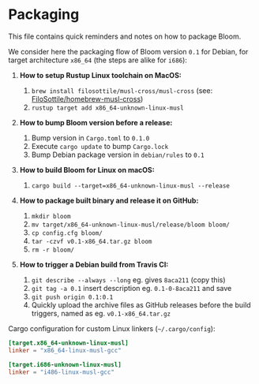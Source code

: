 Packaging
=========

This file contains quick reminders and notes on how to package Bloom.

We consider here the packaging flow of Bloom version `0.1` for Debian, for target architecture `x86_64` (the steps are alike for `i686`):

1. **How to setup Rustup Linux toolchain on MacOS:**
    1. `brew install filosottile/musl-cross/musl-cross` (see: [FiloSottile/homebrew-musl-cross](https://github.com/FiloSottile/homebrew-musl-cross))
    2. `rustup target add x86_64-unknown-linux-musl`

2. **How to bump Bloom version before a release:**
    1. Bump version in `Cargo.toml` to `0.1.0`
    2. Execute `cargo update` to bump `Cargo.lock`
    3. Bump Debian package version in `debian/rules` to `0.1`

3. **How to build Bloom for Linux on macOS:**
    1. `cargo build --target=x86_64-unknown-linux-musl --release`

4. **How to package built binary and release it on GitHub:**
    1. `mkdir bloom`
    2. `mv target/x86_64-unknown-linux-musl/release/bloom bloom/`
    3. `cp config.cfg bloom/`
    4. `tar -czvf v0.1-x86_64.tar.gz bloom`
    5. `rm -r bloom/`

5. **How to trigger a Debian build from Travis CI:**
    1. `git describe --always --long` eg. gives `8aca211` (copy this)
    2. `git tag -a 0.1` insert description eg. `0.1-0-8aca211` and save
    3. `git push origin 0.1:0.1`
    4. Quickly upload the archive files as GitHub releases before the build triggers, named as eg. `v0.1-x86_64.tar.gz`

Cargo configuration for custom Linux linkers (`~/.cargo/config`):

```toml
[target.x86_64-unknown-linux-musl]
linker = "x86_64-linux-musl-gcc"

[target.i686-unknown-linux-musl]
linker = "i486-linux-musl-gcc"
```
